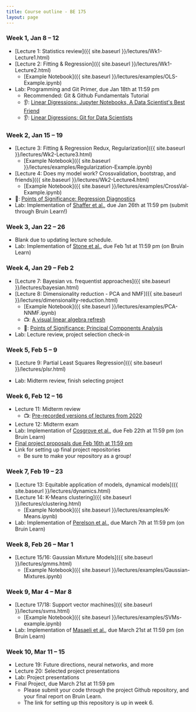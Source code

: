 ```yaml
---
title: Course outline - BE 175
layout: page
---
```


### Week 1, Jan 8 – 12

- [Lecture 1: Statistics review]({{ site.baseurl }}/lectures/Wk1-Lecture1.html)
- [Lecture 2: Fitting & Regression]({{ site.baseurl }}/lectures/Wk1-Lecture2.html)
  - [Example Notebook]({{ site.baseurl }}/lectures/examples/OLS-Example.ipynb)
- Lab: Programming and Git Primer, due Jan 18th at 11:59 pm
  - Recommended: Git & Github Fundamentals Tutorial
  - 👂: [Linear Digressions: Jupyter Notebooks, A Data Scientist's Best Friend](https://lineardigressions.com/episodes/2017/8/20/jupyter-notebooks-a-data-scientists-best-friend)
  - 👂: [Linear Digressions: Git for Data Scientists](https://lineardigressions.com/episodes/2018/6/3/git-for-data-scientists)

### Week 2, Jan 15 – 19

- [Lecture 3: Fitting & Regression Redux, Regularization]({{ site.baseurl }}/lectures/Wk2-Lecture3.html)
  - [Example Notebook]({{ site.baseurl }}/lectures/examples/Regularization-Example.ipynb)
- [Lecture 4: Does my model work? Crossvalidation, bootstrap, and friends]({{ site.baseurl }}/lectures/Wk2-Lecture4.html)
  - [Example Notebook]({{ site.baseurl }}/lectures/examples/CrossVal-Example.ipynb)
- 📖: [Points of Significance: Regression Diagnostics](https://www.nature.com/nmeth/journal/v13/n5/abs/nmeth.3854.html)
- Lab: Implementation of [Shaffer et al.](https://www.nature.com/nature/journal/v546/n7658/abs/nature22794.html), due Jan 26th at 11:59 pm (submit through Bruin Learn!)

### Week 3, Jan 22 – 26

- Blank due to updating lecture schedule.
- Lab: Implementation of [Stone et al.](https://www.ncbi.nlm.nih.gov/pmc/articles/PMC1301723/), due Feb 1st at 11:59 pm (on Bruin Learn)

### Week 4, Jan 29 – Feb 2

- [Lecture 7: Bayesian vs. frequentist approaches]({{ site.baseurl }}/lectures/bayesian.html)
- [Lecture 8: Dimensionality reduction - PCA and NMF]({{ site.baseurl }}/lectures/dimensionality-reduction.html)
  - [Example Notebook]({{ site.baseurl }}/lectures/examples/PCA-NNMF.ipynb)
  - 📺: [A visual linear algebra refresh](https://www.youtube.com/playlist?list=PLZHQObOWTQDPD3MizzM2xVFitgF8hE_ab)
  - 📖: [Points of Significance: Principal Components Analysis](https://www.nature.com/articles/nmeth.4346)
- Lab: Lecture review, project selection check-in

### Week 5, Feb 5 – 9

- [Lecture 9: Partial Least Squares Regression]({{ site.baseurl }}/lectures/plsr.html)
<!-- - [Lecture 6: Reproducible computational workflows]({{ site.baseurl }}/lectures/reproducibility.html) -->
- Lab: Midterm review, finish selecting project

### Week 6, Feb 12 – 16

- Lecture 11: Midterm review
  - 📺: [Pre-recorded versions of lectures from 2020](https://www.youtube.com/playlist?list=PLIo39hxQkqRbqu-wwSNQ_v7BjlyTw3eUw)
- Lecture 12: Midterm exam
- Lab: Implementation of [Cosgrove et al.](https://pubs.rsc.org/en/Content/ArticleLanding/2010/MB/b926287c), due Feb 22th at 11:59 pm (on Bruin Learn)
- [Final project proposals due Feb 16th at 11:59 pm](https://bruinlearn.ucla.edu/courses/176183/assignments/1510658)
- Link for setting up final project repositories
  - Be sure to make your repository as a group!

### Week 7, Feb 19 – 23

- [Lecture 13: Equitable application of models, dynamical models]({{ site.baseurl }}/lectures/dynamics.html)
- [Lecture 14: K-Means clustering]({{ site.baseurl }}/lectures/clustering.html)
  - [Example Notebook]({{ site.baseurl }}/lectures/examples/K-Means.ipynb)
- Lab: Implementation of [Perelson et al.](https://science.sciencemag.org/content/271/5255/1582), due March 7th at 11:59 pm (on Bruin Learn)

### Week 8, Feb 26 – Mar 1

- [Lecture 15/16: Gaussian Mixture Models]({{ site.baseurl }}/lectures/gmms.html)
  - [Example Notebook]({{ site.baseurl }}/lectures/examples/Gaussian-Mixtures.ipynb)

### Week 9, Mar 4 – Mar 8

- [Lecture 17/18: Support vector machines]({{ site.baseurl }}/lectures/svms.html)
  - [Example Notebook]({{ site.baseurl }}/lectures/examples/SVMs-example.ipynb)
- Lab: Implementation of [Masaeli et al.](https://www.nature.com/articles/srep37863), due March 21st at 11:59 pm (on Bruin Learn)

### Week 10, Mar 11 – 15

- Lecture 19: Future directions, neural networks, and more
- Lecture 20: Selected project presentations
- Lab: Project presentations
- Final Project, due March 21st at 11:59 pm
  - Please submit your code through the project Github repository, and your final report on Bruin Learn.
  - The link for setting up this repository is up in week 6.
